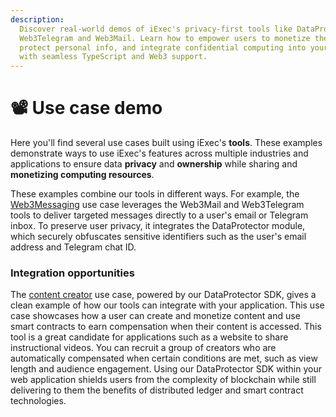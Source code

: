 ```yaml
---
description:
  Discover real-world demos of iExec's privacy-first tools like DataProtector,
  Web3Telegram and Web3Mail. Learn how to empower users to monetize their data,
  protect personal info, and integrate confidential computing into your apps
  with seamless TypeScript and Web3 support.
---
```


# 📽 Use case demo

Here you'll find several use cases built using iExec's **tools**. These examples
demonstrate ways to use iExec's features across multiple industries and
applications to ensure data **privacy** and **ownership** while sharing and
**monetizing computing resources**.

These examples combine our tools in different ways. For example, the
[Web3Messaging](./use-case-demo/web3messaging.md) use case leverages the
Web3Mail and Web3Telegram tools to deliver targeted messages directly to a
user's email or Telegram inbox. To preserve user privacy, it integrates the
DataProtector module, which securely obfuscates sensitive identifiers such as
the user's email address and Telegram chat ID.

### Integration opportunities

The [content creator](./use-case-demo/content-creator.md) use case, powered by
our DataProtector SDK, gives a clean example of how our tools can integrate with
your application. This use case showcases how a user can create and monetize
content and use smart contracts to earn compensation when their content is
accessed. This tool is a great candidate for applications such as a website to
share instructional videos. You can recruit a group of creators who are
automatically compensated when certain conditions are met, such as view length
and audience engagement. Using our DataProtector SDK within your web application
shields users from the complexity of blockchain while still delivering to them
the benefits of distributed ledger and smart contract technologies.
